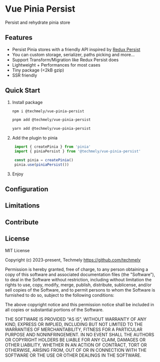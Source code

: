 # Vue Pinia Persist

Persist and rehydrate pinia store

## Features

- Persist Pinia stores with a friendly API inspired by [Redux Persist](https://github.com/rt2zz/redux-persist)
- You can custom storage, serializer, paths picking and more...
- Support Transform/Migration like Redux Persist does
- Lightweight + Performances for most cases
- Tiny package (<2kB gzip)
- SSR friendly
## Quick Start

1. Install package
   ```bash
   npm i @techmely/vue-pinia-persist
   ```

   ```bash
   pnpm add @techmely/vue-pinia-persist
   ```

   ```bash
   yarn add @techmely/vue-pinia-persist
   ```
2. Add the plugin to pinia

   ```ts
    import { createPinia } from 'pinia'
    import { piniaPersist } from '@techmely/vue-pinia-persist'

    const pinia = createPinia()
    pinia.use(piniaPersist())
   ```

3. Enjoy

## Configuration


## Limitations

## Contribute

## License

MIT License

Copyright (c) 2023-present, Techmely <https://github.com/techmely>

Permission is hereby granted, free of charge, to any person obtaining a copy of this software and associated documentation files (the "Software"), to deal in the Software without restriction, including without limitation the rights to use, copy, modify, merge, publish, distribute, sublicense, and/or sell copies of the Software, and to permit persons to whom the Software is furnished to do so, subject to the following conditions:

The above copyright notice and this permission notice shall be included in all copies or substantial portions of the Software.

THE SOFTWARE IS PROVIDED "AS IS", WITHOUT WARRANTY OF ANY KIND, EXPRESS OR IMPLIED, INCLUDING BUT NOT LIMITED TO THE WARRANTIES OF MERCHANTABILITY, FITNESS FOR A PARTICULAR PURPOSE AND NONINFRINGEMENT. IN NO EVENT SHALL THE AUTHORS OR COPYRIGHT HOLDERS BE LIABLE FOR ANY CLAIM, DAMAGES OR OTHER LIABILITY, WHETHER IN AN ACTION OF CONTRACT, TORT OR OTHERWISE, ARISING FROM, OUT OF OR IN CONNECTION WITH THE SOFTWARE OR THE USE OR OTHER DEALINGS IN THE SOFTWARE.
